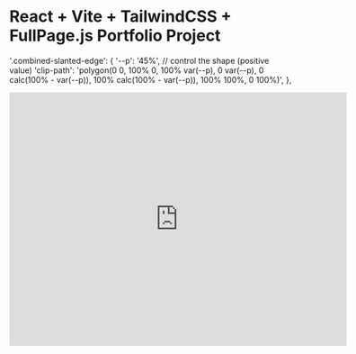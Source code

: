 # React + Vite + TailwindCSS + FullPage.js Portfolio Project


'.combined-slanted-edge': {
  '--p': '45%', // control the shape (positive value)
  'clip-path': 'polygon(0 0, 100% 0, 100% var(--p), 0 var(--p), 0 calc(100% - var(--p)), 100% calc(100% - var(--p)), 100% 100%, 0 100%)',
},


<iframe src="https://www.google.com/maps/embed?pb=!1m10!1m8!1m3!1d218593.30925969745!2d-70.32901608707758!3d41.820044176414164!3m2!1i1024!2i768!4f13.1!5e0!3m2!1sen!2sus!4v1717097894901!5m2!1sen!2sus" width="600" height="450" style="border:0;" allowfullscreen="" loading="lazy" referrerpolicy="no-referrer-when-downgrade"></iframe>